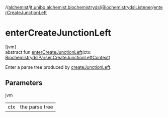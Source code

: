 //[alchemist](../../../index.md)/[it.unibo.alchemist.biochemistrydsl](../index.md)/[BiochemistrydslListener](index.md)/[enterCreateJunctionLeft](enter-create-junction-left.md)

# enterCreateJunctionLeft

[jvm]\
abstract fun [enterCreateJunctionLeft](enter-create-junction-left.md)(ctx: [BiochemistrydslParser.CreateJunctionLeftContext](../-biochemistrydsl-parser/-create-junction-left-context/index.md))

Enter a parse tree produced by [createJunctionLeft](../-biochemistrydsl-parser/create-junction-left.md).

## Parameters

jvm

| | |
|---|---|
| ctx | the parse tree |
